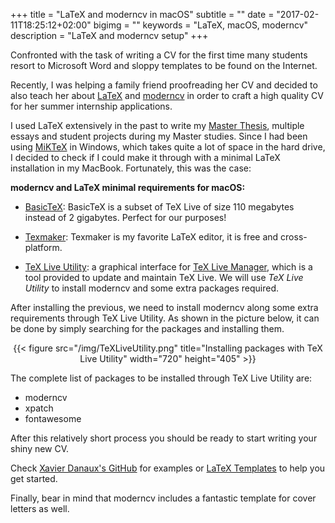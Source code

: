 +++
title = "LaTeX and moderncv in macOS"
subtitle = ""
date = "2017-02-11T18:25:12+02:00"
bigimg = ""
keywords = "LaTeX, macOS, moderncv"
description = "LaTeX and moderncv setup"
+++

Confronted with the task of writing a CV for the first time many students resort to Microsoft Word and sloppy templates to be found on the Internet. <!--more-->

Recently, I was helping a family friend proofreading her CV and decided to also teach her about [LaTeX](http://www.latex-project.org/about/) and [moderncv](https://github.com/xdanaux/moderncv) in order to craft a high quality CV for her summer internship applications.

I used LaTeX extensively in the past to write my [Master Thesis](http://projekter.aau.dk/projekter/en/studentthesis/enabling-the-spectral-efficient-coexistence-of-device-to-device-and-device-to-infrastructure-communications-through-opportunistic-interference-cancellation(6171379f-9d84-4eb0-a7fe-b14d830e4a6e).html), multiple essays and student projects during my Master studies. Since I had been using [MiKTeX](https://miktex.org/) in Windows, which takes quite a lot of space in the hard drive, I decided to check if I could make it through with a minimal LaTeX installation in my MacBook. Fortunately, this was the case:

**moderncv and LaTeX minimal requirements for macOS:**

  - [BasicTeX](https://www.tug.org/mactex/morepackages.html): BasicTeX is a subset of TeX Live of size 110 megabytes instead of 2 gigabytes. Perfect for our purposes!

  - [Texmaker](http://www.xm1math.net/texmaker/download.html): Texmaker is my favorite LaTeX editor, it is free and cross-platform.

  - [TeX Live Utility](http://amaxwell.github.io/tlutility/): a graphical interface for [TeX Live Manager](http://www.tug.org/texlive/tlmgr.html), which is a tool provided to update and maintain TeX Live. We will use *TeX Live Utility* to install moderncv and some extra packages required.

  After installing the previous, we need to install moderncv along some extra requirements through TeX Live Utility. As shown in the picture below, it can be done by simply searching for the packages and installing them.

  <center>{{< figure src="/img/TeXLiveUtility.png" title="Installing packages with TeX Live Utility" width="720" height="405" >}}</center>

  The complete list of packages to be installed through TeX Live Utility are:

  - moderncv
  - xpatch
  - fontawesome

  After this relatively short process you should be ready to start writing your shiny new CV.

  Check [Xavier Danaux's GitHub](https://github.com/xdanaux/moderncv) for examples or [LaTeX Templates](http://www.latextemplates.com/template/moderncv-cv-and-cover-letter) to help you get started.

  Finally, bear in mind that moderncv includes a fantastic template for cover letters as well.
